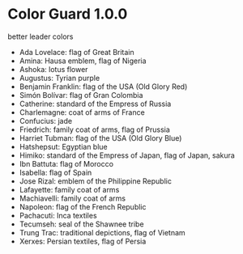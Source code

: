 # Color Guard 1.0.0
better leader colors

- Ada Lovelace: flag of Great Britain
- Amina: Hausa emblem, flag of Nigeria
- Ashoka: lotus flower
- Augustus: Tyrian purple
- Benjamin Franklin: flag of the USA (Old Glory Red)
- Simón Bolívar: flag of Gran Colombia
- Catherine: standard of the Empress of Russia
- Charlemagne: coat of arms of France
- Confucius: jade
- Friedrich: family coat of arms, flag of Prussia
- Harriet Tubman: flag of the USA (Old Glory Blue)
- Hatshepsut: Egyptian blue
- Himiko: standard of the Empress of Japan, flag of Japan, sakura
- Ibn Battuta: flag of Morocco
- Isabella: flag of Spain
- Jose Rizal: emblem of the Philippine Republic
- Lafayette: family coat of arms
- Machiavelli: family coat of arms
- Napoleon: flag of the French Republic
- Pachacuti: Inca textiles
- Tecumseh: seal of the Shawnee tribe
- Trung Trac: traditional depictions, flag of Vietnam
- Xerxes: Persian textiles, flag of Persia
